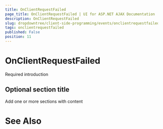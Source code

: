 ```yaml
---
title: OnClientRequestFailed
page_title: OnClientRequestFailed | UI for ASP.NET AJAX Documentation
description: OnClientRequestFailed
slug: dropdowntree/client-side-programming/events/onclientrequestfailed
tags: onclientrequestfailed
published: False
position: 11
---
```


# OnClientRequestFailed



Required introduction

## Optional section title

Add one or more sections with content

# See Also
